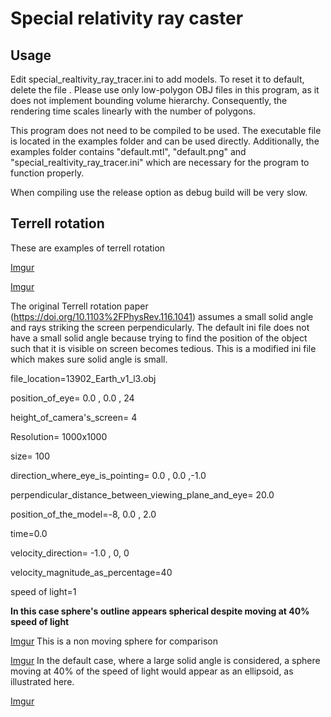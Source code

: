 # Special relativity ray caster

## Usage
Edit special_realtivity_ray_tracer.ini to add models. To reset it to default, delete the file .
Please use only low-polygon OBJ files in this program, as it does not implement bounding volume hierarchy. Consequently, the rendering time scales linearly with the number of polygons.

This program does not need to be compiled to be used. The executable file is located in the examples folder and can be used directly. Additionally, the examples folder contains "default.mtl", "default.png" and "special_realtivity_ray_tracer.ini" which are necessary for the program to function properly.

When compiling use the release option as debug build will be very slow.
## Terrell rotation
These are examples of terrell rotation 

[Imgur](https://i.imgur.com/LpgxCVg.png)

[Imgur](https://imgur.com/HcjQtDe)

The original Terrell rotation paper (https://doi.org/10.1103%2FPhysRev.116.1041) assumes a small solid angle and rays striking the screen perpendicularly. The default ini file does not have a small solid angle because trying to find the position of the object such that it is visible on screen becomes tedious.
This is a modified ini file which makes sure solid angle is small.

file_location=13902_Earth_v1_l3.obj

position_of_eye= 0.0 , 0.0 , 24

height_of_camera's_screen= 4

Resolution= 1000x1000

size= 100

direction_where_eye_is_pointing= 0.0 , 0.0 ,-1.0

perpendicular_distance_between_viewing_plane_and_eye= 20.0

position_of_the_model=-8, 0.0 , 2.0

time=0.0

velocity_direction= -1.0 , 0, 0

velocity_magnitude_as_percentage=40

speed of light=1

**In this case sphere's outline appears spherical despite moving at 40% speed of light**

[Imgur](https://imgur.com/ugjUzgj)
This is a non moving sphere for comparison

[Imgur](https://i.imgur.com/jEbZEVC.png)
In the default case, where a large solid angle is considered, a sphere moving at 40% of the speed of light would appear as an ellipsoid, as illustrated here.

[Imgur](https://i.imgur.com/5uIPI6w.png)